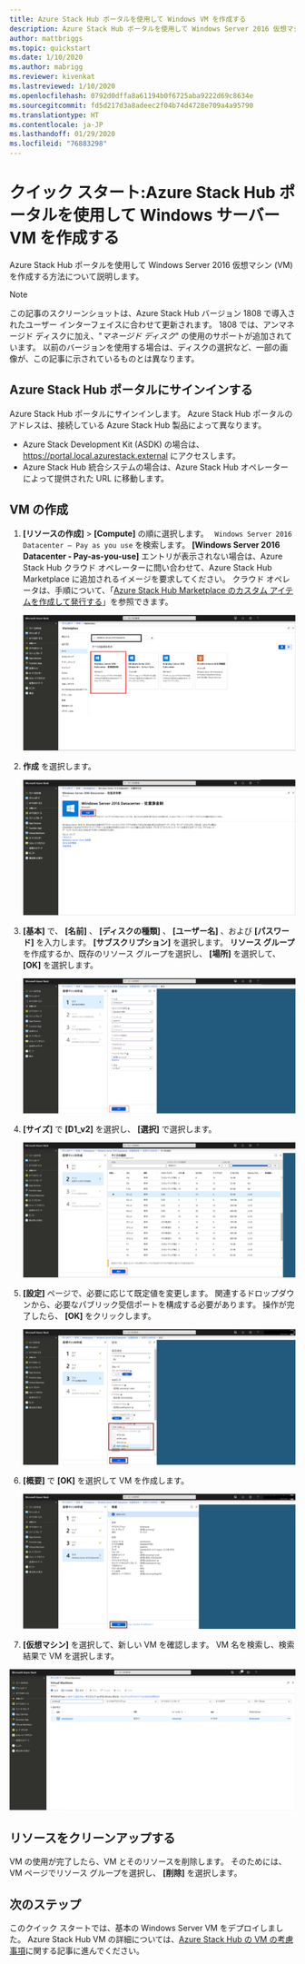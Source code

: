```yaml
---
title: Azure Stack Hub ポータルを使用して Windows VM を作成する
description: Azure Stack Hub ポータルを使用して Windows Server 2016 仮想マシン (VM) を作成する方法について説明します。
author: mattbriggs
ms.topic: quickstart
ms.date: 1/10/2020
ms.author: mabrigg
ms.reviewer: kivenkat
ms.lastreviewed: 1/10/2020
ms.openlocfilehash: 0792d0dffa8a61194b0f6725aba9222d69c8634e
ms.sourcegitcommit: fd5d217d3a8adeec2f04b74d4728e709a4a95790
ms.translationtype: HT
ms.contentlocale: ja-JP
ms.lasthandoff: 01/29/2020
ms.locfileid: "76883298"
---
```

# <a name="quickstart-create-a-windows-server-vm-with-the-azure-stack-hub-portal"></a>クイック スタート:Azure Stack Hub ポータルを使用して Windows サーバー VM を作成する

Azure Stack Hub ポータルを使用して Windows Server 2016 仮想マシン (VM) を作成する方法について説明します。

> [!NOTE]  
> この記事のスクリーンショットは、Azure Stack Hub バージョン 1808 で導入されたユーザー インターフェイスに合わせて更新されます。 1808 では、アンマネージド ディスクに加え、"*マネージド ディスク*" の使用のサポートが追加されています。 以前のバージョンを使用する場合は、ディスクの選択など、一部の画像が、この記事に示されているものとは異なります。  


## <a name="sign-in-to-the-azure-stack-hub-portal"></a>Azure Stack Hub ポータルにサインインする

Azure Stack Hub ポータルにサインインします。 Azure Stack Hub ポータルのアドレスは、接続している Azure Stack Hub 製品によって異なります。

* Azure Stack Development Kit (ASDK) の場合は、 https://portal.local.azurestack.external にアクセスします。
* Azure Stack Hub 統合システムの場合は、Azure Stack Hub オペレーターによって提供された URL に移動します。

## <a name="create-a-vm"></a>VM の作成

1. **[リソースの作成]**  >  **[Compute]** の順に選択します。 ` Windows Server 2016 Datacenter – Pay as you use` を検索します。
    **[Windows Server 2016 Datacenter - Pay-as-you-use]** エントリが表示されない場合は、Azure Stack Hub クラウド オペレーターに問い合わせて、Azure Stack Hub Marketplace に追加されるイメージを要求してください。 クラウド オペレータは、手順について、「[Azure Stack Hub Marketplace のカスタム アイテムを作成して発行する](../operator/azure-stack-create-and-publish-marketplace-item.md)」を参照できます。

    ![Windows Server 2016 Datacenter - Pay as you use](./media/azure-stack-quick-windows-portal/image1.png)

1. **作成** を選択します。

    ![リソースの作成](./media/azure-stack-quick-windows-portal/image2.png)

1. **[基本]** で、 **[名前]** 、 **[ディスクの種類]** 、 **[ユーザー名]** 、および **[パスワード]** を入力します。 **[サブスクリプション]** を選択します。 **リソース グループ**を作成するか、既存のリソース グループを選択し、 **[場所]** を選択して、 **[OK]** を選択します。

    ![VM の作成 - 基本](./media/azure-stack-quick-windows-portal/image3.png)

1. **[サイズ]** で **[D1_v2]** を選択し、 **[選択]** で選択します。

    ![VM の作成 - サイズ](./media/azure-stack-quick-windows-portal/image4.png)

1. **[設定]** ページで、必要に応じて既定値を変更します。 関連するドロップダウンから、必要なパブリック受信ポートを構成する必要があります。 操作が完了したら、 **[OK]** をクリックします。

    ![VM の作成 - 設定](./media/azure-stack-quick-windows-portal/image5.png)

1. **[概要]** で **[OK]** を選択して VM を作成します。

    ![VM の作成 - 概要](./media/azure-stack-quick-windows-portal/image6.png)

1. **[仮想マシン]** を選択して、新しい VM を確認します。 VM 名を検索し、検索結果で VM を選択します。

![VM の作成 - VM の検索](./media/azure-stack-quick-windows-portal/image7.png)

## <a name="clean-up-resources"></a>リソースをクリーンアップする

VM の使用が完了したら、VM とそのリソースを削除します。 そのためには、VM ページでリソース グループを選択し、 **[削除]** を選択します。

## <a name="next-steps"></a>次のステップ

このクイック スタートでは、基本の Windows Server VM をデプロイしました。 Azure Stack Hub VM の詳細については、[Azure Stack Hub の VM の考慮事項](azure-stack-vm-considerations.md)に関する記事に進んでください。

